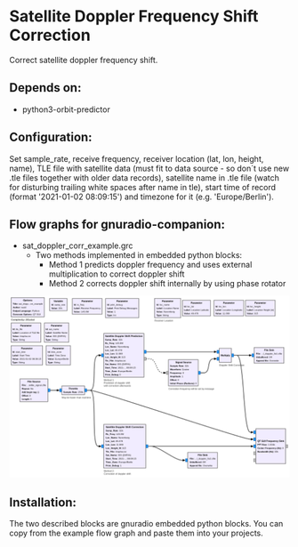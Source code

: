 # Satellite Doppler Frequency Shift Correction

Correct satellite doppler frequency shift.


## Depends on: 

* python3-orbit-predictor


## Configuration:

Set sample_rate, receive frequency, receiver location (lat, lon, height,
name), TLE file with satellite data (must fit to data source - so don´t use
new .tle files together with older data records), satellite name in .tle
file (watch for disturbing trailing white spaces after name in tle), start
time of record (format '2021-01-02 08:09:15') and timezone for it
(e.g. 'Europe/Berlin').

## Flow graphs for gnuradio-companion:

* sat_doppler_corr_example.grc
  * Two methods implemented in embedded python blocks:
    * Method 1 predicts doppler frequency and uses external
      multiplication to correct doppler shift
    * Method 2 corrects doppler shift internally by using phase rotator

![Doppler frequency correction](sat_doppler_corr_example.png?raw=true "Doppler frequency correction")

## Installation:

The two described blocks are gnuradio embedded python blocks. You can copy from the example flow graph and paste them into your projects.
